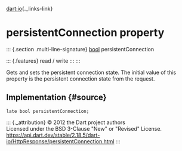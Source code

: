 [dart:io](../../dart-io/dart-io-library){._links-link}

persistentConnection property
=============================

::: {.section .multi-line-signature}
[bool](../../dart-core/bool-class) persistentConnection

::: {.features}
read / write
:::
:::

Gets and sets the persistent connection state. The initial value of this
property is the persistent connection state from the request.

Implementation {#source}
--------------

``` {.language-dart data-language="dart"}
late bool persistentConnection;
```

::: {._attribution}
© 2012 the Dart project authors\
Licensed under the BSD 3-Clause \"New\" or \"Revised\" License.\
<https://api.dart.dev/stable/2.18.5/dart-io/HttpResponse/persistentConnection.html>
:::

